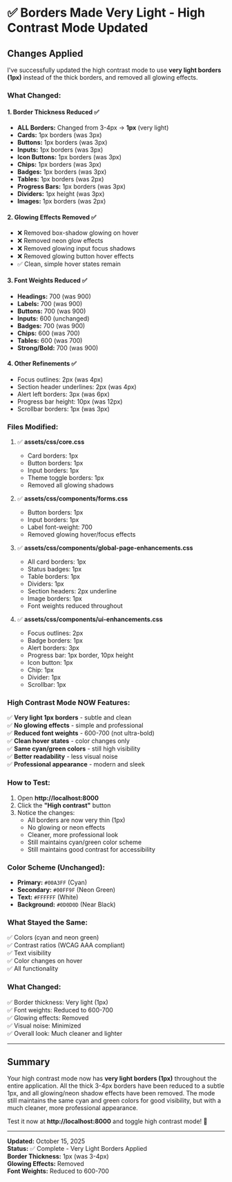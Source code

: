 # ✅ Borders Made Very Light - High Contrast Mode Updated

## Changes Applied

I've successfully updated the high contrast mode to use **very light borders (1px)** instead of the thick borders, and removed all glowing effects.

### What Changed:

#### 1. **Border Thickness Reduced** ✅
- **ALL Borders:** Changed from 3-4px → **1px** (very light)
- **Cards:** 1px borders (was 3px)
- **Buttons:** 1px borders (was 3px)
- **Inputs:** 1px borders (was 3px)
- **Icon Buttons:** 1px borders (was 3px)
- **Chips:** 1px borders (was 3px)
- **Badges:** 1px borders (was 3px)
- **Tables:** 1px borders (was 2px)
- **Progress Bars:** 1px borders (was 3px)
- **Dividers:** 1px height (was 3px)
- **Images:** 1px borders (was 2px)

#### 2. **Glowing Effects Removed** ✅
- ❌ Removed box-shadow glowing on hover
- ❌ Removed neon glow effects
- ❌ Removed glowing input focus shadows
- ❌ Removed glowing button hover effects
- ✅ Clean, simple hover states remain

#### 3. **Font Weights Reduced** ✅
- **Headings:** 700 (was 900)
- **Labels:** 700 (was 900)
- **Buttons:** 700 (was 900)
- **Inputs:** 600 (unchanged)
- **Badges:** 700 (was 900)
- **Chips:** 600 (was 700)
- **Tables:** 600 (was 700)
- **Strong/Bold:** 700 (was 900)

#### 4. **Other Refinements** ✅
- Focus outlines: 2px (was 4px)
- Section header underlines: 2px (was 4px)
- Alert left borders: 3px (was 6px)
- Progress bar height: 10px (was 12px)
- Scrollbar borders: 1px (was 3px)

### Files Modified:

1. ✅ **assets/css/core.css**
   - Card borders: 1px
   - Button borders: 1px
   - Input borders: 1px
   - Theme toggle borders: 1px
   - Removed all glowing shadows

2. ✅ **assets/css/components/forms.css**
   - Button borders: 1px
   - Input borders: 1px
   - Label font-weight: 700
   - Removed glowing hover/focus effects

3. ✅ **assets/css/components/global-page-enhancements.css**
   - All card borders: 1px
   - Status badges: 1px
   - Table borders: 1px
   - Dividers: 1px
   - Section headers: 2px underline
   - Image borders: 1px
   - Font weights reduced throughout

4. ✅ **assets/css/components/ui-enhancements.css**
   - Focus outlines: 2px
   - Badge borders: 1px
   - Alert borders: 3px
   - Progress bar: 1px border, 10px height
   - Icon button: 1px
   - Chip: 1px
   - Divider: 1px
   - Scrollbar: 1px

### High Contrast Mode NOW Features:

✅ **Very light 1px borders** - subtle and clean  
✅ **No glowing effects** - simple and professional  
✅ **Reduced font weights** - 600-700 (not ultra-bold)  
✅ **Clean hover states** - color changes only  
✅ **Same cyan/green colors** - still high visibility  
✅ **Better readability** - less visual noise  
✅ **Professional appearance** - modern and sleek  

### How to Test:

1. Open **http://localhost:8000**
2. Click the **"High contrast"** button
3. Notice the changes:
   - All borders are now very thin (1px)
   - No glowing or neon effects
   - Cleaner, more professional look
   - Still maintains cyan/green color scheme
   - Still maintains good contrast for accessibility

### Color Scheme (Unchanged):

- **Primary:** `#00A3FF` (Cyan)
- **Secondary:** `#00FF9F` (Neon Green)
- **Text:** `#FFFFFF` (White)
- **Background:** `#0D0D0D` (Near Black)

### What Stayed the Same:

✅ Colors (cyan and neon green)  
✅ Contrast ratios (WCAG AAA compliant)  
✅ Text visibility  
✅ Color changes on hover  
✅ All functionality  

### What Changed:

✅ Border thickness: Very light (1px)  
✅ Font weights: Reduced to 600-700  
✅ Glowing effects: Removed  
✅ Visual noise: Minimized  
✅ Overall look: Much cleaner and lighter  

---

## Summary

Your high contrast mode now has **very light borders (1px)** throughout the entire application. All the thick 3-4px borders have been reduced to a subtle 1px, and all glowing/neon shadow effects have been removed. The mode still maintains the same cyan and green colors for good visibility, but with a much cleaner, more professional appearance.

Test it now at **http://localhost:8000** and toggle high contrast mode! 🎨

---

**Updated:** October 15, 2025  
**Status:** ✅ Complete - Very Light Borders Applied  
**Border Thickness:** 1px (was 3-4px)  
**Glowing Effects:** Removed  
**Font Weights:** Reduced to 600-700
